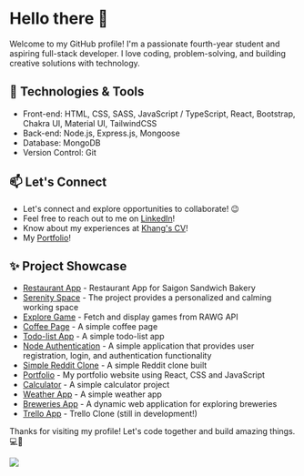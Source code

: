 # Hello there 👋

Welcome to my GitHub profile! I'm a passionate fourth-year student and aspiring full-stack developer. I love coding, problem-solving, and building creative solutions with technology.

## 🔧 Technologies & Tools

- Front-end: HTML, CSS, SASS, JavaScript / TypeScript, React, Bootstrap, Chakra UI, Material UI, TailwindCSS
- Back-end: Node.js, Express.js, Mongoose
- Database: MongoDB
- Version Control: Git

## 📫 Let's Connect

- Let's connect and explore opportunities to collaborate! 😉
- Feel free to reach out to me on [LinkedIn](https://www.linkedin.com/in/khang-nguyen3902)!
- Know about my experiences at [Khang's CV](https://drive.google.com/file/d/1rxtaeSD660WSzL8qJ9APiiEuGuRbvCyo/view)!
- My [Portfolio](https://kudoo39.github.io/react-portfolio)!

## ✨ Project Showcase
* [Restaurant App](https://github.com/Kudoo39/restaurant-app) - Restaurant App for Saigon Sandwich Bakery
* [Serenity Space](https://github.com/Kudoo39/serenity-space) - The project provides a personalized and calming working space
* [Explore Game](https://github.com/Kudoo39/clone-game-website) - Fetch and display games from RAWG API
* [Coffee Page](https://github.com/Kudoo39/coffee-page) - A simple coffee page
* [Todo-list App](https://github.com/Kudoo39/todo-list-app) - A simple todo-list app
* [Node Authentication](https://github.com/Kudoo39/node-authentication) - A simple application that provides user registration, login, and authentication functionality
* [Simple Reddit Clone](https://github.com/Kudoo39/react-redux-project) - A simple Reddit clone built
* [Portfolio](https://github.com/Kudoo39/react-portfolio) - My portfolio website using React, CSS and JavaScript
* [Calculator](https://github.com/Kudoo39/calculator-app) - A simple calculator project
* [Weather App](https://github.com/Kudoo39/Weather-app) - A simple weather app
* [Breweries App](https://github.com/Kudoo39/fs17-week3-React-public) - A dynamic web application for exploring breweries
* [Trello App](https://github.com/Kudoo39/trello-project) - Trello Clone (still in development!)

Thanks for visiting my profile! Let's code together and build amazing things. 💻🚀

![](https://komarev.com/ghpvc/?username=Kudoo39e&color=lightgrey)
